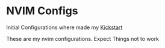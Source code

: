# NVIM Configs

Initial Configurations where made my [Kickstart](https://github.com/nvim-lua/kickstart.nvim)

These are my nvim configurations. Expect Things not to work
